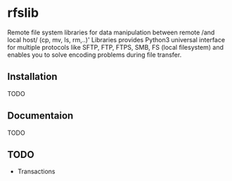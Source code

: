 # rfslib
Remote file system libraries for data manipulation between remote /and local host/ (cp, mv, ls, rm,..)'
Libraries provides Python3 universal interface for multiple protocols like SFTP, FTP, FTPS, SMB, FS (local filesystem) and enables you to solve encoding problems during file transfer.

## Installation
TODO

## Documentaion
TODO

## TODO
* Transactions 

